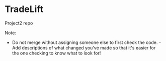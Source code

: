 # TradeLift
Project2 repo

Note: 
- Do not merge without assigning someone else to first check the code. - Add descriptions of what changed you've made so that it's easier for the one checking to know what to look for!